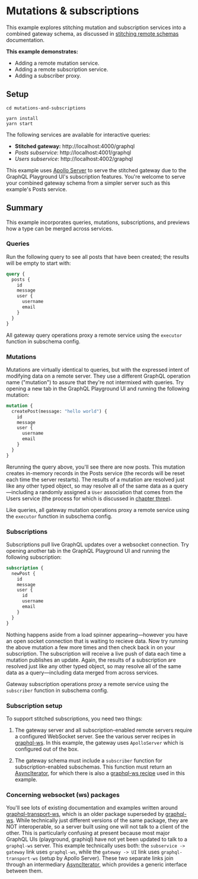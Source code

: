 # Mutations &amp; subscriptions

This example explores stitching mutation and subscription services into a combined gateway schema, as discussed in [stitching remote schemas](https://www.graphql-tools.com/docs/stitch-combining-schemas#stitching-remote-schemas) documentation.

**This example demonstrates:**

- Adding a remote mutation service.
- Adding a remote subscription service.
- Adding a subscriber proxy.

## Setup

```shell
cd mutations-and-subscriptions

yarn install
yarn start
```

The following services are available for interactive queries:

- **Stitched gateway:** http://localhost:4000/graphql
- _Posts subservice_: http://localhost:4001/graphql
- _Users subservice_: http://localhost:4002/graphql

This example uses [Apollo Server](https://github.com/apollographql/apollo-server) to serve the stitched gateway due to the GraphQL Playground UI's subscription features. You're welcome to serve your combined gateway schema from a simpler server such as this example's Posts service.

## Summary

This example incorporates queries, mutations, subscriptions, and previews how a type can be merged across services.

### Queries

Run the following query to see all posts that have been created; the results will be empty to start with:

```graphql
query {
  posts {
    id
    message
    user {
      username
      email
    }
  }
}
```

All gateway query operations proxy a remote service using the `executor` function in subschema config.

### Mutations

Mutations are virtually identical to queries, but with the expressed intent of modifying data on a remote server. They use a different GraphQL operation name ("mutation") to assure that they're not intermixed with queries. Try opening a new tab in the GraphQL Playground UI and running the following mutation:

```graphql
mutation {
  createPost(message: "hello world") {
    id
    message
    user {
      username
      email
    }
  }
}
```

Rerunning the query above, you'll see there are now posts. This mutation creates in-memory records in the Posts service (the records will be reset each time the server restarts). The results of a mutation are resolved just like any other typed object, so may resolve all of the same data as a query&mdash;including a randomly assigned a `User` association that comes from the Users service (the process for which is discussed in [chapter three](#)).

Like queries, all gateway mutation operations proxy a remote service using the `executor` function in subschema config.

### Subscriptions

Subscriptions pull live GraphQL updates over a websocket connection. Try opening another tab in the GraphQL Playground UI and running the following subscription:

```graphql
subscription {
  newPost {
    id
    message
    user {
      id
      username
      email
    }
  }
}
```

Nothing happens aside from a load spinner appearing&mdash;however you have an open socket connection that is waiting to recieve data. Now try running the above mutation a few more times and then check back in on your subscription. The subscription will receive a live push of data each time a mutation publishes an update. Again, the results of a subscription are resolved just like any other typed object, so may resolve all of the same data as a query&mdash;including data merged from across services.

Gateway subscription operations proxy a remote service using the `subscriber` function in subschema config.

### Subscription setup

To support stitched subscriptions, you need two things:

1. The gateway server and all subscription-enabled remote servers require a configured WebSocket server. See the various server recipes in [graphql-ws](https://github.com/enisdenjo/graphql-ws#recipes). In this example, the gateway uses `ApolloServer` which is configured out of the box.

2. The gateway schema must include a `subscriber` function for subscription-enabled subschemas. This function must return an [AsyncIterator](https://developer.mozilla.org/en-US/docs/Web/JavaScript/Reference/Global_Objects/Symbol/asyncIterator), for which there is also a [graphql-ws recipe](https://github.com/enisdenjo/graphql-ws#async-iterator) used in this example.

### Concerning websocket (ws) packages

You'll see lots of existing documentation and examples written around [graphql-transport-ws](https://www.npmjs.com/package/graphql-transport-ws), which is an older package superseded by [graphql-ws](https://www.npmjs.com/package/graphql-ws). While technically just different versions of the same package, they are NOT interoperable, so a server built using one will not talk to a client of the other. This is particularly confusing at present because most major GraphQL UIs (playground, graphiql) have not yet been updated to talk to a `graphql-ws` server. This example technically uses both: the `subservice -> gateway` link uses `graphql-ws`, while the `gateway -> UI` link uses `graphql-transport-ws` (setup by Apollo Server). These two separate links join through an intermediary [AsyncIterator](https://developer.mozilla.org/en-US/docs/Web/JavaScript/Reference/Global_Objects/Symbol/asyncIterator), which provides a generic interface between them.
